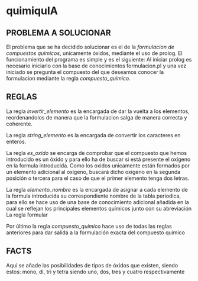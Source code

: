 # quimiquIA

## PROBLEMA A SOLUCIONAR
El problema que se ha decidido solucionar es el de la *formulacion de compuestos quimicos*, unicamente óxidos, mediante el uso de prolog.
El funcionamiento del programa es simple y es el siguiente: Al iniciar prolog es necesario iniciarlo con la base de conocimientos formulacion.pl y una vez iniciado se pregunta el compuesto del que deseamos conocer la formulacion mediante la regla *compuesto_quimico*.

## REGLAS
La regla *invertir_elemento* es la encargada de dar la vuelta a los elementos, reordenandolos de manera que la formulacion salga de manera correcta y coherente.

La regla *string_elemento* es la encargada de convertir los caracteres en enteros.

La regla *es_oxido* se encarga de comprobar que el compuesto que hemos introducido es un óxido y para ello ha de buscar si está presente el oxígeno en la formula introducida. Como los oxidos unicamente están formados por un elemento adicional al oxígeno, buscará dicho oxígeno en la segunda posición o tercera para el caso de que el primer elemento tenga dos letras.

La regla *elemento_nombre* es la encargada de asignar a cada elemento de la formula introducida su correspondiente nombre de la tabla periodica, para ello se hace uso de una base de conocimiento adicional añadida en la cual se reflejan los principales elementos químicos junto con su abreviación
La regla formular 

Por último la regla *compuesto_quimico* hace uso de todas las reglas anteriores para dar salida a la formulación exacta del compuesto químico

## FACTS
Aqui se añade las posibilidades de tipos de óxidos que existen, siendo estos: mono, di, tri y tetra siendo uno, dos, tres y cuatro respectivamente
